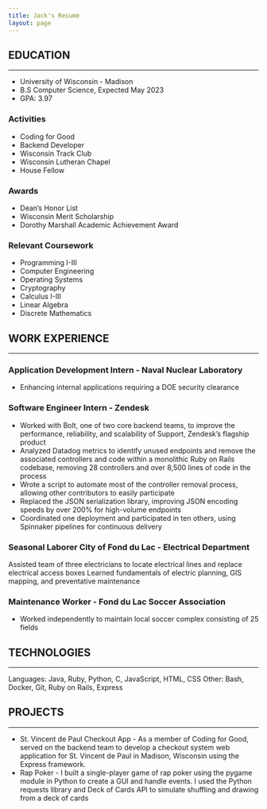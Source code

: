 ```yaml
---
title: Jack's Resume
layout: page
---
```


## EDUCATION

---

- University of Wisconsin - Madison
- B.S Computer Science, Expected May 2023
- GPA: 3.97

### Activities

- Coding for Good 
- Backend Developer
- Wisconsin Track Club
- Wisconsin Lutheran Chapel
- House Fellow

### Awards

- Dean’s Honor List
- Wisconsin Merit Scholarship
- Dorothy Marshall Academic Achievement Award

### Relevant Coursework

- Programming I-III
- Computer Engineering
- Operating Systems
- Cryptography
- Calculus I-III
- Linear Algebra
- Discrete Mathematics

## WORK EXPERIENCE

---

### Application Development Intern - Naval Nuclear Laboratory

- Enhancing internal applications requiring a DOE security clearance
 
### Software Engineer Intern - Zendesk
- Worked with Bolt, one of two core backend teams, to improve the performance, reliability, and scalability of Support, Zendesk’s flagship product
- Analyzed Datadog metrics to identify unused endpoints and remove the associated controllers and code within a monolithic Ruby on Rails codebase, removing 28 controllers and over 8,500 lines of code in the process
- Wrote a script to automate most of the controller removal process, allowing other contributors to easily participate
- Replaced the JSON serialization library, improving JSON encoding speeds by over 200% for high-volume endpoints
- Coordinated one deployment and participated in ten others, using Spinnaker pipelines for continuous delivery
 
### Seasonal Laborer City of Fond du Lac - Electrical Department
Assisted team of three electricians to locate electrical lines and replace electrical access boxes
Learned fundamentals of electric planning, GIS mapping, and preventative maintenance


### Maintenance Worker -  Fond du Lac Soccer Association

- Worked independently to maintain local soccer complex consisting of 25 fields

## TECHNOLOGIES

---

Languages:	Java, Ruby, Python, C,  JavaScript, HTML, CSS
Other: 		Bash, Docker, Git, Ruby on Rails, Express

## PROJECTS

---

- St. Vincent de Paul Checkout App - As a member of Coding for Good, served  on the backend team to develop a checkout system web application for St. Vincent de Paul in Madison, Wisconsin using the Express framework. 
- Rap Poker - I built a single-player game of rap poker using the pygame module in Python to create a GUI and handle events. I used the Python requests library and Deck of Cards API to simulate shuffling and drawing from a deck of cards

